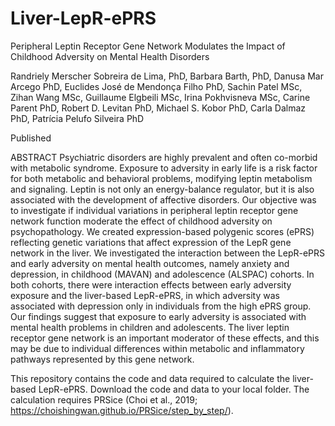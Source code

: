 # Liver-LepR-ePRS
Peripheral Leptin Receptor Gene Network Modulates the Impact of Childhood Adversity on Mental Health Disorders
 
Randriely Merscher Sobreira de Lima, PhD, Barbara Barth, PhD, Danusa Mar Arcego PhD, Euclides José de Mendonça Filho PhD, Sachin Patel MSc, Zihan Wang MSc, Guillaume Elgbeili MSc, Irina Pokhvisneva MSc, Carine Parent PhD, Robert D. Levitan PhD, Michael S. Kobor PhD, Carla Dalmaz PhD, Patrícia Pelufo Silveira PhD

Published

ABSTRACT
Psychiatric disorders are highly prevalent and often co-morbid with metabolic syndrome. Exposure to adversity in early life is a risk factor for both metabolic and behavioral problems, modifying leptin metabolism and signaling. Leptin is not only an energy-balance regulator, but it is also associated with the development of affective disorders. Our objective was to investigate if individual variations in peripheral leptin receptor gene network function moderate the effect of childhood adversity on psychopathology. We created expression-based polygenic scores (ePRS) reflecting genetic variations that affect expression of the LepR gene network in the liver.  We investigated the interaction between the LepR-ePRS and early adversity on mental health outcomes, namely anxiety and depression, in childhood (MAVAN) and adolescence (ALSPAC) cohorts. In both cohorts, there were interaction effects between early adversity exposure and the liver-based LepR-ePRS, in which adversity was associated with depression only in individuals from the high ePRS group. Our findings suggest that exposure to early adversity is associated with mental health problems in children and adolescents. The liver leptin receptor gene network is an important moderator of these effects, and this may be due to individual differences within metabolic and inflammatory pathways represented by this gene network.

This repository contains the code and data required to calculate the liver-based LepR-ePRS. Download the code and data to your local folder. The calculation requires PRSice (Choi et al., 2019; https://choishingwan.github.io/PRSice/step_by_step/).


